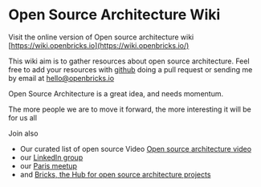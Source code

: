 # Open Source Architecture Wiki

Visit the online version of Open source architecture wiki [https://wiki.openbricks.io](https://wiki.openbricks.io/)

This wiki aim is to gather resources about open source architecture. Feel free to add your resources with [github](https://github.com/sinsunsan/open-source-architecture) doing a pull request or sending me by email at hello@openbricks.io 

Open Source Architecture is a great idea, and needs momentum.

The more people we are to move it forward, the more interesting it will be for us all

Join also

* Our curated list of open source Video [Open source architecture video](https://www.youtube.com/playlist?list=PLkgRO_yjuU9qfuYps1aJMLYebDg3MK0QD)
* our [LinkedIn group](https://www.linkedin.com/groups/8487454)
* our [Paris meetup](http://www.meetup.com/fr-FR/collaborative-architecture)
* and [Bricks, the Hub for open source architecture projects](http://www.openbricks.io)

